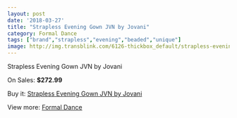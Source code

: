 ```yaml
---
layout: post
date: '2018-03-27'
title: "Strapless Evening Gown JVN by Jovani"
category: Formal Dance
tags: ["brand","strapless","evening","beaded","unique"]
image: http://img.transblink.com/6126-thickbox_default/strapless-evening-gown-jvn-by-jovani.jpg
---
```

Strapless Evening Gown JVN by Jovani

On Sales: **$272.99**
<a href="https://www.transblink.com/en/formal-dance/1983-strapless-evening-gown-jvn-by-jovani.html"><amp-img layout="responsive" width="600" height="600" src="//img.transblink.com/6126-thickbox_default/strapless-evening-gown-jvn-by-jovani.jpg" alt="Strapless Evening Gown JVN by Jovani 0" /></a>
<a href="https://www.transblink.com/en/formal-dance/1983-strapless-evening-gown-jvn-by-jovani.html"><amp-img layout="responsive" width="600" height="600" src="//img.transblink.com/6130-thickbox_default/strapless-evening-gown-jvn-by-jovani.jpg" alt="Strapless Evening Gown JVN by Jovani 1" /></a>
<a href="https://www.transblink.com/en/formal-dance/1983-strapless-evening-gown-jvn-by-jovani.html"><amp-img layout="responsive" width="600" height="600" src="//img.transblink.com/6129-thickbox_default/strapless-evening-gown-jvn-by-jovani.jpg" alt="Strapless Evening Gown JVN by Jovani 2" /></a>
<a href="https://www.transblink.com/en/formal-dance/1983-strapless-evening-gown-jvn-by-jovani.html"><amp-img layout="responsive" width="600" height="600" src="//img.transblink.com/6128-thickbox_default/strapless-evening-gown-jvn-by-jovani.jpg" alt="Strapless Evening Gown JVN by Jovani 3" /></a>
<a href="https://www.transblink.com/en/formal-dance/1983-strapless-evening-gown-jvn-by-jovani.html"><amp-img layout="responsive" width="600" height="600" src="//img.transblink.com/6127-thickbox_default/strapless-evening-gown-jvn-by-jovani.jpg" alt="Strapless Evening Gown JVN by Jovani 4" /></a>

Buy it: [Strapless Evening Gown JVN by Jovani](https://www.transblink.com/en/formal-dance/1983-strapless-evening-gown-jvn-by-jovani.html "Strapless Evening Gown JVN by Jovani")

View more: [Formal Dance](https://www.transblink.com/en/6-formal-dance "Formal Dance")